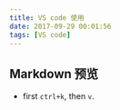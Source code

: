 ```yaml
---
title: VS code 使用
date: 2017-09-29 00:01:56
tags: [VS code]
---
```

## Markdown 预览
* first `ctrl+k`, then `v`.